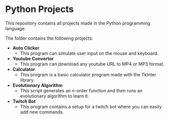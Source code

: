 # Python Projects

This repository contains all projects made in the Python programming language.

The folder contains the following projects:<br>
 * __Auto Clicker__
   * This program can simulate user input on the mouse and keyboard.
 * __Youtube Convertor__
   * This program can download any youtube URL to MP4 or MP3 format.
 * __Calculator__
   * This program is a basic calculator program made with the TkInter library.
 * __Evolutionary Algorithm__
   * This script generates an _n_-order function and then runs an evolutionary algorithm to learn it.
 * __Twitch Bot__
   * This program contains a setup for a twitch bot where you can easily add new commands.
